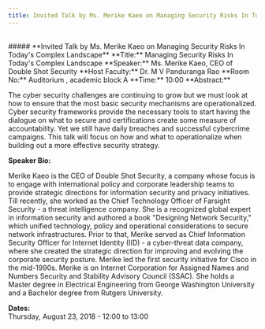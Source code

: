 ```yaml
---
title: Invited Talk by Ms. Merike Kaeo on Managing Security Risks In Today's Complex Landscape
---
```

<br>
##### **Invited Talk by Ms. Merike Kaeo on Managing Security Risks In Today's Complex Landscape**  
**Title:** Managing Security Risks In Today's Complex Landscape  
**Speaker:** Ms. Merike Kaeo, CEO of Double Shot Security  
**Host Faculty:** Dr. M V Panduranga Rao  
**Room No:** Auditorium , academic block A  
**Time:** 10:00  
**Abstract:**

The cyber security challenges are continuing to grow but we must look at how to ensure that the most basic security mechanisms are operationalized. Cyber security frameworks provide the necessary tools to start having the dialogue on what to secure and certifications create some measure of accountability. Yet we still have daily breaches and successful cybercrime campaigns. This talk will focus on how and what to operationalize when building out a more effective security strategy.

**Speaker Bio:**

Merike Kaeo is the CEO of Double Shot Security, a company whose focus is to engage with international policy and corporate leadership teams to provide strategic directions for information security and privacy initiatives. Till recently, she worked as the Chief Technology Officer of Farsight Security - a threat intelligence company. She is a recognized global expert in information security and authored a book "Designing Network Security," which unified technology, policy and operational considerations to secure network infrastructures. Prior to that, Merike served as Chief Information Security Officer for Internet Identity (IID) - a cyber-threat data company, where she created the strategic direction for improving and evolving the corporate security posture. Merike led the first security initiative for Cisco in the mid-1990s. Merike is on Internet Corporation for Assigned Names and Numbers Security and Stability Advisory Council (SSAC). She holds a Master degree in Electrical Engineering from George Washington University and a Bachelor degree from Rutgers University.

**Dates:**  
Thursday, August 23, 2018 - 12:00 to 13:00